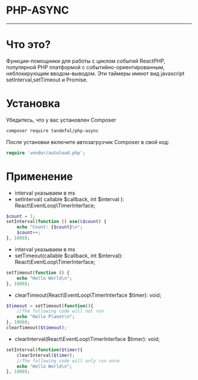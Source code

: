<h1>PHP-ASYNC</h1>
<hr>

# Что это?

Функции-помощники для работы с циклом событий ReactPHP, популярной PHP платформой с событийно-ориентированным,
неблокирующим вводом-выводом.
Эти таймеры имеют вид javascript setInterval,setTimeout и Promise.

# Установка

Убедитесь, что у вас установлен Composer

```bash
composer require tandefal/php-async
```

После установки включите автозагрузчик Composer в свой код:

```php
require 'vendor/autoload.php';
```

# Применение

- interval указываем в ms
- setInterval( callable $callback, int $interval ): React\EventLoop\TimerInterface;

```php
$count = 1;
setInterval(function () use(&$count) {
    echo "Count: {$count}\n";
    $count++;
}, 1000);
```

- interval указываем в ms
- setTimeout(callable $callback, int $interval): React\EventLoop\TimerInterface;

```php
setTimeout(function () {
    echo "Hello World\n";
}, 1000);
```

- clearTimeout(React\EventLoop\TimerInterface $timer): void;

```php
$timeout = setTimeout(function(){
    //The following code will not run
    echo "Hello Planet\n";
}, 1000);
clearTimeout($timeout);
```

- clearInterval(React\EventLoop\TimerInterface $timer): void;

```php
setInterval(function($timer){
    clearInterval($timer);
    //The following code will only run once
    echo "Hello World\n";
}, 1000);
```